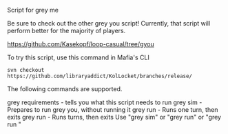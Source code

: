 Script for grey me

Be sure to check out the other grey you script! Currently, that script will perform better for the majority of players.

https://github.com/Kasekopf/loop-casual/tree/gyou

To try this script, use this command in Mafia's CLI

```text
svn checkout https://github.com/libraryaddict/KolLocket/branches/release/
```

The following commands are supported.

grey requirements - tells you what this script needs to run
grey sim - Prepares to run grey you, without running it
grey run - Runs one turn, then exits
grey run <turns> - Runs <turns> turns, then exits
Use "grey sim" or "grey run" or "grey run <Turns>"
